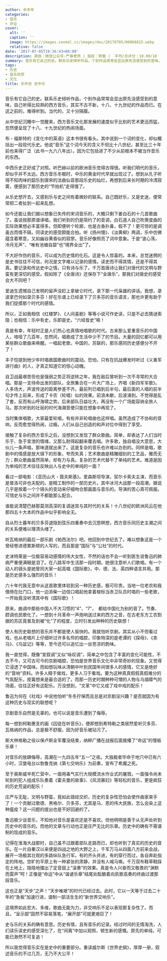 ```yaml
---
author: 辛丰年
categories:
- 音乐
- 评论
cover:
  alt: ''
  caption: ''
  image: https://images.soomal.cc/images/doc/20170705/00068815.webp
  relative: false
date: '2017-07-05T19:36:43+08:00'
description: 源自：微信公众号-严锋老师 | 版权：转载 |  平均/总评分：10.00/10
summary: 音乐有它自己的史。联系乐史倾听作品，个别作品常常会显出原先没感受到的意味，自己听得比较熟的西方音乐，其实不古不新，十八、十九世纪的作品而已。在这之前的，难得听到。当代的，又十分隔膜……
tags:
- 历史
- 音乐欣赏
- 文化
title: 乐中史 史中乐
---
```


音乐有它自己的史。联系乐史倾听作品，个别作品常常会显出原先没感受到的意味，自己听得比较熟的西方音乐，其实不古不新，十八、十九世纪的作品而已。在这之前的，难得听到。当代的，又十分隔膜。

从中世纪沉睡中一觉醒来，西方音乐文化那发展的速度似乎比别的艺术更迅而猛，忽然便呈现了十八、十九世纪的热闹场面。

布・福斯特的《变化中的英语》这本书很有看头。其中说到一个词的变化，却似概括出一段现代乐史。他说“音乐”这个词今天的含义不但比十八世纪，甚至比三十年前也来得广泛（此书一九六八年出）。因为它包括进了不少从前根本不被当作音乐的东西。

中西乐史正好成了对照。听巴赫以前的欧洲音乐觉得古得很。听我们明代的音乐，却似乎并不太远。西方音乐冬眠时，中乐的黄金时代早就出现过了。想到从孔子听得不知肉味的韶乐到唐宋的法曲仙音那段乐史的灿烂，再想到后来长时期的冷清寂寞，便感到了那历史的“节拍机”走得慢了。

从乐史想开去，又感到乐与史之间有着微妙的联系。自己既好乐，又是史迷，便常常把二者扯到一起来乱想。

如今还能让我们据以想象已失传的宋词音乐的，大概只剩下姜白石的十几首歌曲了。虽说按那原谱译唱，我们听到的仍是简约了的音调，白石道人自己吹箫度曲的实际效果想必丰富得多。但即便听个轮廓，也是古香扑鼻，假不了！更可惊的是调虽古而情不隔，同读史的感受颇能合拍。听《扬州慢》、《淡黄柳》两调，乐中仿佛蕴含着寒意，又如幽谷黄昏似的寂寥。音乐好像照亮了词中意象。于是“波心荡，冷月无声”、“唯有池塘自碧”也“境界全出”了。





不大好作伪的音乐，可以成为历史情的化石。这是令人惊喜的。本来，总觉迷惘的是史书往往不可信，何况是文字难以记录的感情。读史而不得其情，还是不得其真。要记录和传达史中之情，只有诗与乐了。千万首唐诗让我们对唐代的文明与野蛮有更深切的感受。假如除了《全唐诗》还保存下“全唐乐”，那我们对唐史的感受会大不同吧？

爱迪生遗憾自己发明的留声没赶上拿破仑时代，录下那一代枭雄的讲话。我想，录波拿巴何如录贝多芬！好在乐谱上已经录下了贝多芬的音乐语言，那也许更有助于我们捉摸那个时代的感情。

所以，正如我相信《红楼梦》、《人间喜剧》等等小说可作史读，只是不必去猜谜索隐；也相信：乐中有史，乐即是史。“六经皆史”嘛！

真是有幸，年轻时正是人们热心也真情地唱歌的时代。古来那么爱重音乐的中国人，喑哑了几百年，忽然间，唱歌成了生活中少不了的节目。大量的回忆都可以用某些群众歌曲来唤醒。一唱起老歌，中国的，苏联的，那乐感同历史感便分不开了！

丰子恺提到他少年时唱救国歌曲时的震动。恐怕，只有在抗战爆发时听过《义勇军进行曲》的人，才真正知道它的惊心动魄。



自卫战最艰苦但也是强弱之势正将逆转之年，我在敌后曾听到一次不寻常的大合唱。那是一支待命出发的部队，全旅集合在一片大广场上，齐唱《新四军军歌》。人多场大，声波传送的距离参差不齐。最前列已唱到后半句，最后面的人唱的前半句才传上前来，形成了卡农（轮唱）似的效果。前浪未歇，后波涌到。不觉得是乱了套，反而有山呼海啸之势。后来部队日益壮大，再没有一个广场能容纳全旅人马。那次听到的壮丽的时代海潮音便只能在想象中再现了。



当时集体唱歌，大家最爱轮唱，有些并非轮唱曲也这样唱。虽然造成了不协和的音响，反而愈觉得热闹，过瘾。人们从自己创造的和声对位中得到了享受。

接触了复杂的西方音乐之后，没想到又发现了群众歌曲。简单，却表达了人们当时乐于、急于宣泄的情绪，又那么耐得起翻来覆去唱。许多歌，独自唱没大意思，大伙儿一条声唱，那味道就出来了。这是复杂的音乐也许难以办到的。同样是唱，歌剧中的情感是放大镜下的形象，夸而失真；艺术歌曲是精雕细刻的工艺品，雅而无力；群众歌曲虽然简单，却有力与真。复杂的艺术代替不了单纯的艺术。难道是因为单纯的艺术往往反映出人与史中的单纯的一面？

看过一部电影：《亚历山大・聂夫斯基》。爱森斯坦导演，契尔卡索夫主演，而音乐是普洛可非也夫配的。是精工制作的一部历史片。其中冰河大战那一段高潮，据说几乎是按着一个个镜头的变动来仔细吻合那画面与音乐的。导演的苦心真可佩服。可惜史与乐之间并不都能那么配合。

谁能说清楚巴赫那莫测高深的复调迷宫与其时代的关系！十八世纪的欧洲风云在他那四五十大本的作品中似乎影响全无。

自从烈士暮年的贝多芬退隐到弦乐四重奏中去沉思暝想，西方音乐同历史主潮之间的关系便难以理清头绪了。

听瓦格纳的最后一部乐剧《帕西法尔》吧。他回到中世纪去了。难以想象这是一个曾经卷进德累斯顿的人写的，而且那是“国际”与“公社”的时代。

史沫特莱是一位极容易动感情的伟大女性，不然的话也不会一听到医生说鲁迅的肺病严重便满眼是泪了。在八路军中生活那一段时期，她很注意听人们歌唱。有一个动人的镜头是她曾同大家一起高唱《国际歌》，中、德、法、英四种语言并用。那是历史感多么强烈的音乐！

六十年代我无意中从这首歌里体验到另一种历史感，极可珍贵。当地一位老农和我偎倚在灶门口，他一边添柴一边信口唱起他拿着梭标当赤卫队员时唱的一些老歌，一开始竟没听清其中有《国际歌》！

原来，曲调中那些中国人不大习惯的“4”、“7”，　都给中国化为别的音了。节奏、腔调也民歌化了。一想到十月革命一声炮响送过来的西方之音，在古老东方工农割据的苏区竟普及到被“化”了的程度，立时引发出种种的历史联想！

使人有历史联想的音乐并不都是使人愉快的。我就怕听京剧。其实从小不但看过戏，也从老唱片上仔细听过许多名伶的唱腔，印象特深的是老谭的《探母》、《卖马》、《乌盆记》等等，至今还可以追忆出一丝苍凉的韵味。



我一直觉得，既像“宣叙调”又似“咏叹调”，简单之中包含了丰富的变化可能性，不古不今，又可古可今的京剧唱腔，恐怕是世界音乐文化中非常奇妙的现象。又觉得它浸透了中国味。而如想玩味从清朝中叶到民国年间很多人的感情，它又是绝好的“音响”资料。许多人精于做戏，更多人习于看戏。要为这种真真假假真假难分的气氛配乐，皮簧想来是最合适的了。而那一历史时期种种可憎的人物与乌烟瘴气的场面，往往正好有这配乐。万没想到，“文革”中它又成了戏中戏的配乐！

鲁迅为何在《社戏》中说他怕听“冬冬拧保而且总是对京剧没兴趣？是否就因为有这种历史与现实的联想呢？

京剧音乐自然是无辜的。也可以说是音乐遭到了侮辱。

每一想到柯勒惠支的画《囚徒在听音乐》，便即想到希特勒之类居然爱听贝多芬、瓦格纳的作品，总是极不舒服，因为好音乐被玷污了。

斯大林格勒之役以保卢斯全军覆没结束，纳粹广播在战报后面接播了“命运”的慢板乐章！



对音乐的放肆侮辱，高潮在一九四五年“五一”之夜。大独裁者毕命于地穴中已有六小时，汉堡电台以勃鲁克纳《第七交响乐》为前奏，宣布了希魔之死。

至于奥斯威辛死亡营中，一面用毒气实行大规模流水作业式的屠戮，一面强令尚未轮到的犯人组成乐队奏着《霍夫曼的故事》、《风流寡妇》等轻松的音乐，更是疯狂的历史荒诞的配乐！



庄严与无耻，文明与野蛮，竟如此错综交织，历史的复杂性恐怕会使作曲家束手了！一个贡献过歌德、黑格尔、贝多芬，尤其是马、恩的伟大民族，怎么会染上这种瘟疫？这一问题的提出也是不好回避的了。

鲁迅极少谈音乐，不知他对音乐是喜欢还是不喜欢。但他明明是善于从无声处听到历史中的音乐的。而他的文章与行动也正是庄严无比的乐章。历史中的确有不需谱制的现成的音乐。

记得在淮海大战那时，自己虽不过跟着部队走路而已，却也听到了真实的历史的音乐。在一片自秦汉以来便是四战之地的大野之上，千军万马从四面八方前来会战，展开一场极其壮观的多路纵队急行军。有的齐头并进，有的穿行而过，各自奔赴指定的阵地。空旷的平原上有一种紧张的肃静，并没有人喊马嘶。千万双布鞋草鞋踩在土地上，隐隐地擂出了定音鼓上“滚奏”的效果。真是令人兴奋而又敬畏的“渊默而雷声”呵！正像是“命运”中从“谐谑乐章”结尾处酝酿着向凯歌高奏的终曲过渡那段音乐。

这也正是“天步”之声！“天步唯艰”的时代已经过去。此时，它以一天等于过去二十年的“急板”加速行进，谱制一部活生生的“新世界交响乐”。

这境界如此宏大、多维，歌曲无能为力，非交响乐不足以表现那复杂性了。而且，“呈示部”固然不容易落笔，“展开部”可就更艰巨了！

史与乐的关系的确有意思。历史有情，且有音乐的记录。经过时间的无情淘洗，人们读乐读史的感受深化了，在“间离”中加以观照，顿生新的感慨。原先的单纯，可能已渺然不可复追！

所以我觉得音乐实在是史中的重要部分。重读威尔斯《世界史纲》，厚厚一册，叙述音乐的不过几页，无乃不大公平！